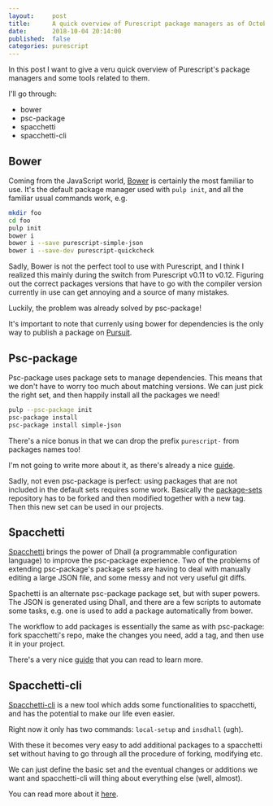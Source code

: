 ```yaml
---
layout:     post
title:      A quick overview of Purescript package managers as of October 2018
date:       2018-10-04 20:14:00
published:  false
categories: purescript
---
```


In this post I want to give a veru quick overview of Purescript's package managers and some tools related to them.

I'll go through:

- bower
- psc-package
- spacchetti
- spacchetti-cli

## Bower

Coming from the JavaScript world, [Bower](https://bower.io/) is certainly the most familiar to use. 
It's the default package manager used with `pulp init`, and all the familiar usual commands work, e.g.

```bash
mkdir foo
cd foo
pulp init
bower i
bower i --save purescript-simple-json
bower i --save-dev purescript-quickcheck
```

Sadly, Bower is not the perfect tool to use with Purescript, and I think I realized this mainly during the switch 
from Purescript v0.11 to v0.12.
Figuring out the correct packages versions that have to go with the compiler version currently in use can get annoying 
and a source of many mistakes.


Luckily, the problem was already solved by psc-package!

It's important to note that currenly using bower for dependencies is the only way to publish a package on [Pursuit](https://pursuit.purescript.org/).

## Psc-package

Psc-package uses package sets to manage dependencies. This means that we don't have to worry too much about matching versions. 
We can just pick the right set, and then happily install all the packages we need!

```bash
pulp --psc-package init
psc-package install
psc-package install simple-json
```

There's a nice bonus in that we can drop the prefix `purescript-` from packages names too!

I'm not going to write more about it, as there's already a nice [guide](https://psc-package.readthedocs.io/en/latest/).

Sadly, not even psc-package is perfect: using packages that are not included in the default sets requires some work.
Basically the [package-sets](https://github.com/purescript/package-sets) repository has to be forked and then modified together
with a new tag. Then this new set can be used in our projects.

## Spacchetti

[Spacchetti](https://github.com/justinwoo/spacchetti) brings the power of Dhall (a programmable configuration language) to
improve the psc-package experience.
Two of the problems of extending psc-package's package sets are having to deal with manually editing a large JSON file, 
and some messy and not very useful git diffs.

Spachetti is an alternate psc-package package set, but with super powers. The JSON is generated using Dhall, and there
are a few scripts to automate some tasks, e.g. one is used to add a package automatically from bower.

The workflow to add packages is essentially the same as with psc-package: fork spacchetti's repo, make the changes you need,
add a tag, and then use it in your project.

There's a very nice [guide](https://spacchetti.readthedocs.io/en/latest/why-dhall.html) that you can read to learn more.

## Spacchetti-cli

[Spacchetti-cli](https://github.com/justinwoo/spacchetti-cli) is a new tool which adds some functionalities to spacchetti,
and has the potential to make our life even easier.

Right now it only has two commands: `local-setup` and `insdhall` (ugh).

With these it becomes very easy to add additional packages to a spacchetti set without having to go through all the procedure of
forking, modifying etc.

We can just define the basic set and the eventual changes or additions we want and spacchetti-cli will thing about everything else
(well, almost).

You can read more about it [here](https://spacchetti.readthedocs.io/en/latest/local-setup.html).






